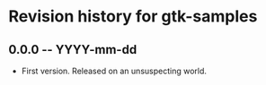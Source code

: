 # Revision history for gtk-samples

## 0.0.0  -- YYYY-mm-dd

* First version. Released on an unsuspecting world.
